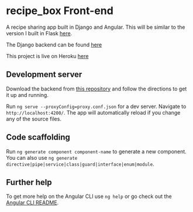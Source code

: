# recipe_box Front-end

A recipe sharing app built in Django and Angular. This will be similar to the version I built in Flask [here](https://github.com/Hall-Erik/recipe_box).

The Django backend can be found [here](https://github.com/Hall-Erik/recipebox-backend)

This project is live on Heroku [here](https://drf-recipebox.herokuapp.com)

## Development server

Download the backend from [this repository](https://github.com/Hall-Erik/recipebox-backend) and follow the directions to get it up and running.

Run `ng serve --proxyConfig=proxy.conf.json` for a dev server. Navigate to `http://localhost:4200/`. The app will automatically reload if you change any of the source files.

## Code scaffolding

Run `ng generate component component-name` to generate a new component. You can also use `ng generate directive|pipe|service|class|guard|interface|enum|module`.

<!-- ## Build

Run `ng build` to build the project. The build artifacts will be stored in the `dist/` directory. Use the `--prod` flag for a production build.

## Running unit tests

Run `ng test` to execute the unit tests via [Karma](https://karma-runner.github.io).

## Running end-to-end tests

Run `ng e2e` to execute the end-to-end tests via [Protractor](http://www.protractortest.org/). -->

## Further help

To get more help on the Angular CLI use `ng help` or go check out the [Angular CLI README](https://github.com/angular/angular-cli/blob/master/README.md).
